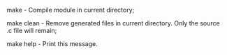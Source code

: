 make        - Compile module in current directory;

make clean  - Remove generated files in current directory. Only the source .c file will remain;

make help   - Print this message.

